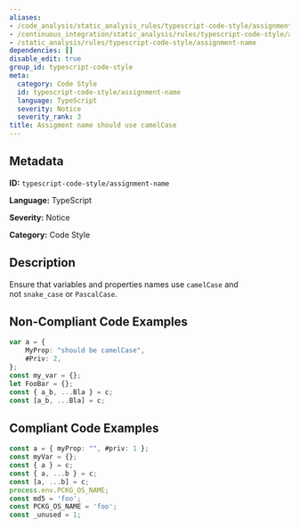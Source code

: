 ```yaml
---
aliases:
- /code_analysis/static_analysis_rules/typescript-code-style/assignment-name
- /continuous_integration/static_analysis/rules/typescript-code-style/assignment-name
- /static_analysis/rules/typescript-code-style/assignment-name
dependencies: []
disable_edit: true
group_id: typescript-code-style
meta:
  category: Code Style
  id: typescript-code-style/assignment-name
  language: TypeScript
  severity: Notice
  severity_rank: 3
title: Assigment name should use camelCase
---
```

<!--  SOURCED FROM https://github.com/DataDog/datadog-static-analyzer-rule-docs -->


## Metadata
**ID:** `typescript-code-style/assignment-name`

**Language:** TypeScript

**Severity:** Notice

**Category:** Code Style

## Description
Ensure that variables and properties names use `camelCase` and not `snake_case` or `PascalCase`.

## Non-Compliant Code Examples
```typescript
var a = {
    MyProp: "should be camelCase",
    #Priv: 2,
};
const my_var = {};
let FooBar = {};
const { a_b, ...Bla } = c;
const [a_b, ...Bla] = c;

```

## Compliant Code Examples
```typescript
const a = { myProp: "", #priv: 1 };
const myVar = {};
const { a } = c;
const { a, ...b } = c;
const [a, ...b] = c;
process.env.PCKG_OS_NAME;
const md5 = 'foo';
const PCKG_OS_NAME = 'foo';
const _unused = 1;
```
